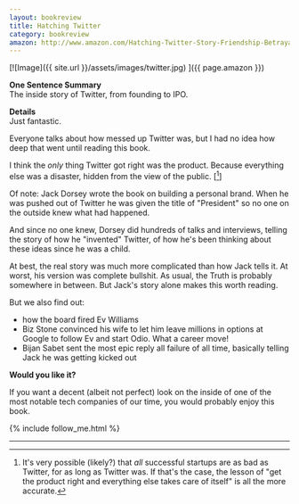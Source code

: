 ```yaml
---
layout: bookreview
title: Hatching Twitter
category: bookreview
amazon: http://www.amazon.com/Hatching-Twitter-Story-Friendship-Betrayal/dp/1591846013/?tag=trevmcke-20
---
```

[![Image]({{ site.url }}/assets/images/twitter.jpg) ]({{ page.amazon }})

**One Sentence Summary**  
The inside story of Twitter, from founding to IPO.

**Details**  
Just fantastic.

Everyone talks about how messed up Twitter was, but I had no idea how deep that went until reading this book.

I think the *only* thing Twitter got right was the product. Because everything else was a disaster, hidden from the view of the public. [[^1]]

Of note: Jack Dorsey wrote the book on building a  personal brand. When he was pushed out of Twitter he was given the title of "President" so no one on the outside knew what had happened. 

And since no one knew, Dorsey did hundreds of talks and interviews, telling the story of how he "invented" Twitter, of how he's been thinking about these ideas since he was a child.

At best, the real story was much more complicated than how Jack tells it. At worst, his version was complete bullshit. As usual, the Truth is probably somewhere in between. But Jack's story alone makes this worth reading.

But we also find out:
- how the board fired Ev Williams
- Biz Stone convinced his wife to let him leave millions in options at Google to follow Ev and start Odio. What a career move!
- Bijan Sabet sent the most epic reply all failure of all time, basically telling Jack he was getting kicked out

**Would you like it?**  

If you want a decent (albeit not perfect) look on the inside of one of the most notable tech companies of our time, you would probably enjoy this book.

{% include follow_me.html %}
<hr>


[^1]: It's very possible (likely?) that *all* successful startups are as bad as Twitter, for as long as Twitter was. If that's the case, the lesson of "get the product right and everything else takes care of itself" is all the more accurate.

